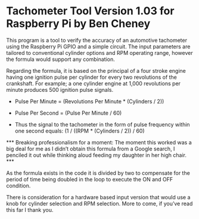 # Tachometer Tool Version 1.03 for Raspberry Pi by Ben Cheney
This program is a tool to verify the accuracy of an automotive tachometer using the Raspberry Pi GPIO and a simple circuit.  The input parameters are tailored to conventional cylinder options and RPM operating range, however the formula would support any combination.

Regarding the formula, it is based on the principal of a four stroke engine having one ignition pulse per cylinder for every two revolutions of the crankshaft.  For example; a one cylinder engine at 1,000 revolutions per minute produces 500 ignition pulse signals.

- Pulse Per Minute = (Revolutions Per Minute * (Cylinders / 2))

- Pulse Per Second = (Pulse Per Minute / 60)

- Thus the signal to the tachometer in the form of pulse frequency within one second equals:
(1 / ((RPM * (Cylinders / 2)) / 60)

*** Breaking professionalism for a moment: The moment this worked was a big deal for me as I didn’t obtain this formula from a Google search, I penciled it out while thinking aloud feeding my daughter in her high chair. ***

As the formula exists in the code it is divided by two to compensate for the period of time being doubled in the loop to execute the ON and OFF condition.

There is consideration for a hardware based input version that would use a knob for cylinder selection and RPM selection.  More to come, if you’ve read this far I thank you.
